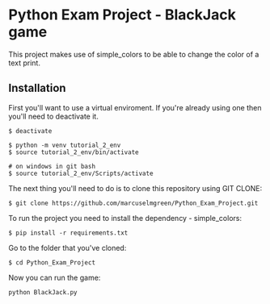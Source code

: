 # Python Exam Project - BlackJack game
This project makes use of simple_colors to be able to change the color of a text print.

## Installation
First you'll want to use a virtual enviroment.
If you're already using one then you'll need to deactivate it.
```
$ deactivate
```
```
$ python -m venv tutorial_2_env
$ source tutorial_2_env/bin/activate

# on windows in git bash
$ source tutorial_2_env/Scripts/activate
```

The next thing you'll need to do is to clone this repository using GIT CLONE:
```
$ git clone https://github.com/marcuselmgreen/Python_Exam_Project.git
```

To run the project you need to install the dependency - simple_colors:
```
$ pip install -r requirements.txt
```

Go to the folder that you've cloned:
```
$ cd Python_Exam_Project
```

Now you can run the game:
```
python BlackJack.py
```
